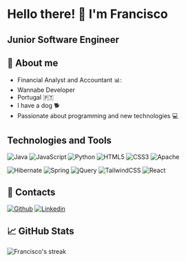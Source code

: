 # Hello there! 👋 I'm Francisco 


## Junior Software Engineer


## 🌱 About me 

- Financial Analyst and Accountant 📊:
- Wannabe Developer
- Portugal 🇵🇹
- I have a dog 🐕
- Passionate about programming and new technologies 💻


## Technologies and Tools

![Java](https://camo.githubusercontent.com/e27bccee67ed570f4a06f055432a9802e768ea146f0c88b0a3d52999df445284/68747470733a2f2f696d672e736869656c64732e696f2f62616467652f4a6176612d4544384230313f6c6f676f3d6f70656e6a646b266c6f676f436f6c6f723d626c61636b)
![JavaScript](https://img.shields.io/badge/-JavaScript-F7DF1E?logo=javascript&logoColor=black)
![Python](https://img.shields.io/badge/-JavaScript-F7DF1E?logo=javascript&logoColor=black)
![HTML5](https://img.shields.io/badge/-HTML5-E34F26?logo=html5&logoColor=white)
![CSS3](https://img.shields.io/badge/-CSS3-1572B6?logo=css3)
![Apache](https://img.shields.io/badge/Apache%20Tomcat-F8DC75?&logo=apachetomcat&logoColor=black)

![Hibernate](https://img.shields.io/badge/Hibernate-59666C?logo=Hibernate&logoColor=white)
![Spring](https://img.shields.io/badge/Spring-6DB33F?logo=spring&logoColor=white)
![jQuery](https://img.shields.io/badge/jQuery-0769AD?logo=jquery&logoColor=white)
![TailwindCSS](https://img.shields.io/badge/Tailwind_CSS-38B2AC?logo=tailwind-css&logoColor=white)
![React](https://img.shields.io/badge/React-61DAFB?style=flat&logo=react&logoColor=black)

## 📨 Contacts

[![Github](https://img.shields.io/badge/GitHub-181717?style=flat&logo=github&logoColor=white)](https://github.com/francis598)
[![Linkedin](https://img.shields.io/badge/-LinkedIn-0077B5?style=flat-square&logo=linkedin)](https://www.linkedin.com/in/franciscosimoees/)

## 📈 GitHub Stats

![Francisco's streak](https://github-readme-streak-stats.herokuapp.com/?user=francis598&theme=vue-dark&hide_border=true)

